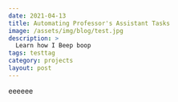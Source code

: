 ```yaml
---
date: 2021-04-13
title: Automating Professor's Assistant Tasks
image: /assets/img/blog/test.jpg
description: >
  Learn how I Beep boop
tags: testtag
category: projects
layout: post
---
```


eeeeee